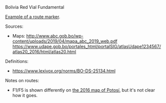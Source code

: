 Bolivia Red Vial Fundamental

[Example of a route marker](https://www.google.com/maps/@-16.309534,-67.9036088,3a,23.7y,66.58h,110.58t/data=!3m6!1e1!3m4!1sSQD1MTkuedefYSF_PGcVdw!2e0!7i13312!8i6656?entry=ttu).

Sources:
* Maps: http://www.abc.gob.bo/wp-content/uploads/2019/04/mapa_abc_2019_web.pdf https://www.udape.gob.bo/portales_html/portalSIG/atlasUdape1234567/atlas20_2016/html/atlas20.html

Definitions:
* https://www.lexivox.org/norms/BO-DS-25134.html

Notes on routes:
* F1/F5 is shown differently on [the 2016 map of Potosí](https://www.udape.gob.bo/portales_html/portalSIG/atlasUdape1234567/atlas20_2016/maps/V50101.htm), but it's not clear how it goes.
